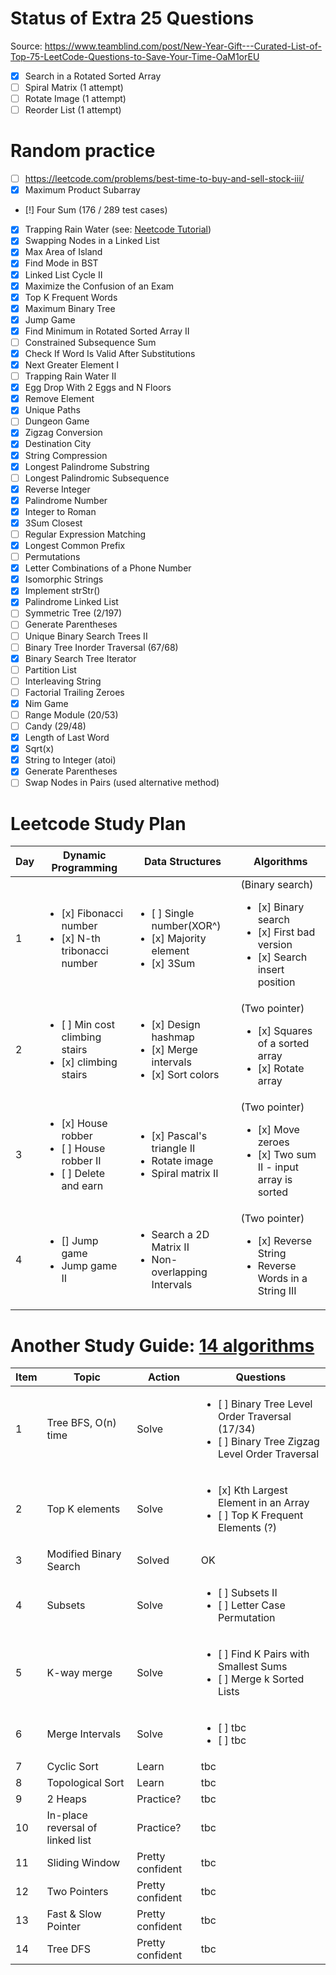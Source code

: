 # Status of Extra 25 Questions
Source: https://www.teamblind.com/post/New-Year-Gift---Curated-List-of-Top-75-LeetCode-Questions-to-Save-Your-Time-OaM1orEU

- [x] Search in a Rotated Sorted Array
- [ ] Spiral Matrix (1 attempt)
- [ ] Rotate Image (1 attempt)
- [ ] Reorder List (1 attempt)

# Random practice
- [ ] https://leetcode.com/problems/best-time-to-buy-and-sell-stock-iii/
- [x] Maximum Product Subarray
- [!] Four Sum (176 / 289 test cases)
- [x] Trapping Rain Water (see: [Neetcode Tutorial](https://www.youtube.com/watch?v=ZI2z5pq0TqA))
- [x] Swapping Nodes in a Linked List
- [x] Max Area of Island
- [x] Find Mode in BST
- [x] Linked List Cycle II 
- [x] Maximize the Confusion of an Exam
- [x] Top K Frequent Words
- [x] Maximum Binary Tree
- [x] Jump Game
- [x] Find Minimum in Rotated Sorted Array II
- [ ] Constrained Subsequence Sum
- [x] Check If Word Is Valid After Substitutions
- [x] Next Greater Element I
- [ ] Trapping Rain Water II
- [x] Egg Drop With 2 Eggs and N Floors
- [x] Remove Element
- [x] Unique Paths
- [ ] Dungeon Game
- [x] Zigzag Conversion
- [x] Destination City
- [x] String Compression
- [x] Longest Palindrome Substring
- [ ] Longest Palindromic Subsequence
- [x] Reverse Integer
- [x] Palindrome Number
- [x] Integer to Roman
- [x] 3Sum Closest
- [ ] Regular Expression Matching
- [x] Longest Common Prefix
- [ ] Permutations
- [x] Letter Combinations of a Phone Number
- [x] Isomorphic Strings
- [x] Implement strStr()
- [x] Palindrome Linked List
- [ ] Symmetric Tree (2/197)
- [ ] Generate Parentheses
- [ ] Unique Binary Search Trees II
- [ ] Binary Tree Inorder Traversal (67/68)
- [x] Binary Search Tree Iterator
- [ ] Partition List
- [ ] Interleaving String
- [ ] Factorial Trailing Zeroes
- [x] Nim Game
- [ ] Range Module (20/53)
- [ ] Candy (29/48)
- [x] Length of Last Word
- [x] Sqrt(x)
- [x] String to Integer (atoi)
- [x] Generate Parentheses
- [ ] Swap Nodes in Pairs (used alternative method)

# Leetcode Study Plan
Day | Dynamic Programming | Data Structures | Algorithms |
| --- | --- | --- | --- |
| 1 | <ul><li>[x] Fibonacci number</li><li>[x] N-th tribonacci number</li></ul> | <ul><li>[ ] Single number(XOR^)</li><li>[x] Majority element</li><li>[x] 3Sum</li></ul> | (Binary search)<ul><li>[x] Binary search</li><li>[x] First bad version</li><li>[x] Search insert position</li></ul>
| 2 | <ul><li>[ ] Min cost climbing stairs</li><li>[x] climbing stairs</li></ul> | <ul><li>[x] Design hashmap</li><li>[x] Merge intervals</li><li>[x] Sort colors</li></ul> | (Two pointer)<ul><li>[x] Squares of a sorted array</li><li>[x] Rotate array</li></ul>
| 3 | <ul><li>[x] House robber</li><li>[ ] House robber II</li><li>[ ] Delete and earn</li></ul> | <ul><li>[x] Pascal's triangle II</li><li>Rotate image</li><li>Spiral matrix II</li></ul> | (Two pointer)<ul><li>[x] Move zeroes</li><li>[x] Two sum II - input array is sorted</li></ul>
| 4 | <ul><li>[] Jump game</li><li>Jump game II</li></ul> | <ul><li>Search a 2D Matrix II</li><li>Non-overlapping Intervals</li></ul> | (Two pointer)<ul><li>[x] Reverse String</li><li>Reverse Words in a String III</li></ul>  
  
# Another Study Guide: [14 algorithms](https://hackernoon.com/14-patterns-to-ace-any-coding-interview-question-c5bb3357f6ed)
Item | Topic | Action | Questions
| --- | --- | --- | --- |
| 1 | Tree BFS, O(n) time | Solve | <ul><li>[ ] Binary Tree Level Order Traversal (17/34)</li><li>[ ] Binary Tree Zigzag Level Order Traversal</li></ul>
| 2 | Top K elements | Solve | <ul><li>[x] Kth Largest Element in an Array</li><li>[ ] Top K Frequent Elements (?)</li></ul>
| 3 | Modified Binary Search | Solved | OK
| 4 | Subsets | Solve | <ul><li>[ ] Subsets II</li><li>[ ] Letter Case Permutation</li></ul>
| 5 | K-way merge | Solve | <ul><li>[ ] Find K Pairs with Smallest Sums</li><li>[ ] Merge k Sorted Lists</li></ul>
| 6 | Merge Intervals | Solve | <ul><li>[ ] tbc</li><li>[ ] tbc</li></ul>
| 7 | Cyclic Sort | Learn | tbc
| 8 | Topological Sort | Learn | tbc
| 9 | 2 Heaps | Practice? | tbc
| 10 | In-place reversal of linked list | Practice? | tbc
| 11 | Sliding Window | Pretty confident | tbc
| 12 | Two Pointers | Pretty confident | tbc
| 13 | Fast & Slow Pointer | Pretty confident | tbc
| 14 | Tree DFS | Pretty confident | tbc
